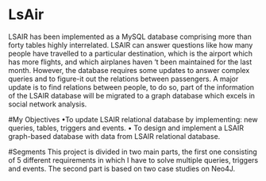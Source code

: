 # LsAir
LSAIR has been implemented as a MySQL database comprising more than forty tables
highly interrelated. LSAIR can answer questions like how many people have travelled to a
particular destination, which is the airport which has more flights, and which airplanes haven
‘t been maintained for the last month. However, the database requires some updates to
answer complex queries and to figure-it out the relations between passengers.
A major update is to find relations between people, to do so, part of the information of the
LSAIR database will be migrated to a graph database which excels in social network
analysis.

#My Objectives
•To update LSAIR relational database by implementing: new queries, tables, triggers
and events.
• To design and implement a LSAIR graph-based database with data from LSAIR
relational database.

#Segments
This project is divided in two main parts, the first one consisting of 5 different requirements in which 
I have to solve multiple queries, triggers and events. The second part is based on two case studies 
on Neo4J.
